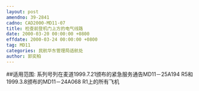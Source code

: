 ```yaml
---
layout: post
amendno: 39-2841
cadno: CAD2000-MD11-07
title: 检查前登机门上方的电气线路
date: 2000-03-20 00:00:00 +0800
effdate: 2000-03-24 00:00:00 +0800
tag: MD11
categories: 民航华东管理局适航处
author: 郭奕柏
---
```


##适用范围:
系列号列在麦道1999.7.21颁布的紧急服务通告MD11－25A194 R5和1999.3.8颁布的MD11－24A068 R1上的所有飞机

